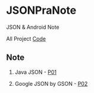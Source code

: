 # JSONPraNote
JSON &amp; Android Note

All Project [Code](https://github.com/kancheng/JSONPraNote/tree/master/prj)

## Note

1. Java JSON - [P01](https://github.com/kancheng/JSONPraNote/blob/master/note/P01.md)

2. Google JSON by GSON - [P02](https://github.com/kancheng/JSONPraNote/blob/master/note/P02.md) 
